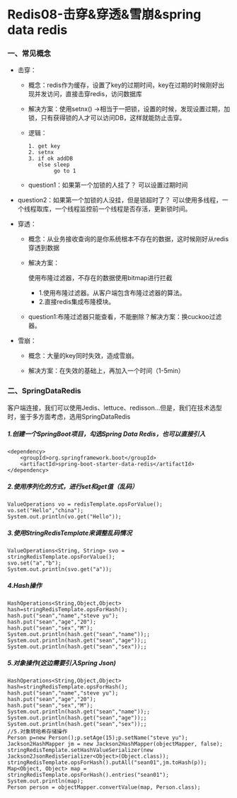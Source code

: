 # Redis08-击穿&穿透&雪崩&spring data redis

### 一、常见概念

- 击穿：

  - 概念：redis作为缓存，设置了key的过期时间，key在过期的时候刚好出现并发访问，直接击穿redis，访问数据库

  - 解决方案：使用setnx() ->相当于一把锁，设置的时候，发现设置过期，加锁，只有获得锁的人才可以访问DB，这样就能防止击穿。

  - 逻辑：

    ```
    1. get key
    2. setnx
    3. if ok addDB
       else sleep 
            go to 1
    ```

  - question1：如果第一个加锁的人挂了？ 可以设置过期时间

- question2：如果第一个加锁的人没挂，但是锁超时了？ 可以使用多线程，一个线程取库，一个线程监控前一个线程是否存活，更新锁时间。

- 穿透：

  - 概念：从业务接收查询的是你系统根本不存在的数据，这时候刚好从redis穿透到数据

  - 解决方案：

    使用布隆过滤器，不存在的数据使用bitmap进行拦截

    - 1.使用布隆过滤器。从客户端包含布隆过滤器的算法。
    - 2.直接redis集成布隆模块。

  - question1:布隆过滤器只能查看，不能删除？解决方案：换cuckoo过滤器。

- 雪崩：

  - 概念：大量的key同时失效，造成雪崩。

  - 解决方案：在失效的基础上，再加入一个时间（1-5min）

    

### 二、SpringDataRedis

客户端连接，我们可以使用Jedis、lettuce、redisson...但是，我们在技术选型时，鉴于多方面考虑，选用SpringDataRedis

##### 1.创建一个SpringBoot项目，勾选Spring Data Redis，也可以直接引入

```
<dependency>
    <groupId>org.springframework.boot</groupId>
    <artifactId>spring-boot-starter-data-redis</artifactId>
</dependency>
```

##### 2.使用序列化的方式，进行set和get值（乱码）

```
ValueOperations vo = redisTemplate.opsForValue();
vo.set("Hello","china");
System.out.println(vo.get("Hello"));
```

##### 3.使用StringRedisTemplate来调整乱码情况

```
ValueOperations<String, String> svo = stringRedisTemplate.opsForValue();
svo.set("a","b");
System.out.println(svo.get("a"));
```

##### 4.Hash操作

```
HashOperations<String,Object,Object> hash=stringRedisTemplate.opsForHash();
hash.put("sean","name","steve yu");
hash.put("sean","age","20");
hash.put("sean","sex","M");
System.out.println(hash.get("sean","name"));;
System.out.println(hash.get("sean","age"));;
System.out.println(hash.get("sean","sex"));;
```

##### 5.对象操作(这边需要引入Spring Json)

```
HashOperations<String,Object,Object> hash=stringRedisTemplate.opsForHash();
hash.put("sean","name","steve yu");
hash.put("sean","age","20");
hash.put("sean","sex","M");
System.out.println(hash.get("sean","name"));;
System.out.println(hash.get("sean","age"));;
System.out.println(hash.get("sean","sex"));;
//5.对象转哈希存储操作
Person p=new Person();p.setAge(15);p.setName("steve yu");
Jackson2HashMapper jm = new Jackson2HashMapper(objectMapper, false);
stringRedisTemplate.setHashValueSerializer(new Jackson2JsonRedisSerializer<Object>(Object.class));
stringRedisTemplate.opsForHash().putAll("sean01",jm.toHash(p));
Map<Object, Object> map = stringRedisTemplate.opsForHash().entries("sean01");
System.out.println(map);
Person person = objectMapper.convertValue(map, Person.class);
```
